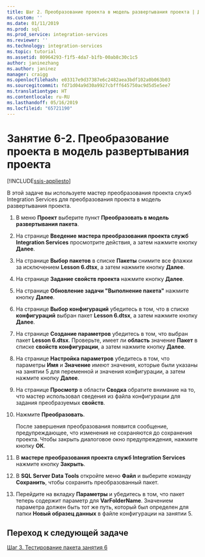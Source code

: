 ```yaml
---
title: Шаг 2. Преобразование проекта в модель развертывания проекта | Документация Майкрософт
ms.custom: ''
ms.date: 01/11/2019
ms.prod: sql
ms.prod_service: integration-services
ms.reviewer: ''
ms.technology: integration-services
ms.topic: tutorial
ms.assetid: 80964293-f1f5-4da7-b1fb-00ab8c30c1c5
author: janinezhang
ms.author: janinez
manager: craigg
ms.openlocfilehash: e03317e9d37387e6c2482aea3bdf102a0b063b03
ms.sourcegitcommit: fd71d04a9d30a9927cbfff645750ac9d5d5e5ee7
ms.translationtype: HT
ms.contentlocale: ru-RU
ms.lasthandoff: 05/16/2019
ms.locfileid: "65721190"
---
```

# <a name="lesson-6-2-convert-the-project-to-the-project-deployment-model"></a>Занятие 6-2. Преобразование проекта в модель развертывания проекта

[!INCLUDE[ssis-appliesto](../includes/ssis-appliesto-ssvrpluslinux-asdb-asdw-xxx.md)]



В этой задаче вы используете мастер преобразования проекта служб Integration Services для преобразования проекта в модель развертывания проекта.  
  
1.  В меню **Проект** выберите пункт **Преобразовать в модель развертывания пакета**.  
  
2.  На странице **Введение** **мастера преобразования проекта служб Integration Services** просмотрите действия, а затем нажмите кнопку **Далее**.  
  
3.  На странице **Выбор пакетов** в списке **Пакеты** снимите все флажки за исключением **Lesson 6.dtsx**, а затем нажмите кнопку **Далее**.  
  
4.  На странице **Задание свойств проекта** нажмите кнопку **Далее**.  
  
5.  На странице **Обновление задачи "Выполнение пакета"** нажмите кнопку **Далее**.  
  
6.  На странице **Выбор конфигураций** убедитесь в том, что в списке **конфигураций** выбран пакет **Lesson 6.dtsx**, а затем нажмите кнопку **Далее**.  
  
7.  На странице **Создание параметров** убедитесь в том, что выбран пакет **Lesson 6.dtsx**.  Проверьте, имеет ли **область** значение **Пакет** в списке **свойств конфигурации**, а затем нажмите кнопку **Далее**.  
  
8.  На странице **Настройка параметров** убедитесь в том, что параметры **Имя** и **Значение** имеют значения, которые были указаны на занятии 5 для переменной и значения конфигурации, а затем нажмите кнопку **Далее**.  
  
9. На странице **Просмотр** в области **Сводка** обратите внимание на то, что мастер использовал сведения из файла конфигурации для задания преобразуемых **свойств**.  
  
10. Нажмите **Преобразовать**.  
  
    После завершения преобразования появится сообщение, предупреждающее, что изменения не сохраняются до сохранения проекта. Чтобы закрыть диалоговое окно предупреждения, нажмите кнопку **ОК**.  
  
11. В **мастере преобразования проекта служб Integration Services** нажмите кнопку **Закрыть**.  
  
12. В **SQL Server Data Tools** откройте меню **Файл** и выберите команду **Сохранить**, чтобы сохранить преобразованный пакет.  
  
13. Перейдите на вкладку **Параметры** и убедитесь в том, что пакет теперь содержит параметр для **VarFolderName**. Значением параметра должен быть тот же путь, который был определен для папки **Новый образец данных** в файле конфигурации на занятии 5.  
  
## <a name="go-to-next-task"></a>Переход к следующей задаче
[Шаг 3. Тестирование пакета занятия 6](../integration-services/lesson-6-3-testing-the-lesson-6-package.md)  
  
  
  
